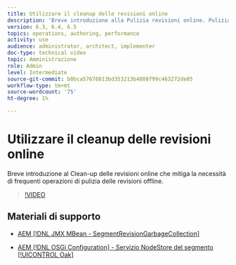 ```yaml
---
title: Utilizzare il cleanup delle revisioni online
description: 'Breve introduzione alla Pulizia revisioni online. Pulizia revisioni online attenua la necessità di un''applicazione frequente di pulizia revisioni offline. '
version: 6.3, 6.4, 6.5
topics: operations, authoring, performance
activity: use
audience: administrator, architect, implementer
doc-type: technical video
topic: Amministrazione
role: Admin
level: Intermediate
source-git-commit: b0bca57676813bd353213b4808f99c463272de85
workflow-type: tm+mt
source-wordcount: '75'
ht-degree: 1%

---
```



# Utilizzare il cleanup delle revisioni online

Breve introduzione al Clean-up delle revisioni online che mitiga la necessità di frequenti operazioni di pulizia delle revisioni offline.

>[!VIDEO](https://video.tv.adobe.com/v/17004/?quality=12&learn=on)

## Materiali di supporto

* [AEM [!DNL JMX MBean - SegmentRevisionGarbageCollection]](http://localhost:4502/system/console/jmx/org.apache.jackrabbit.oak%3Aname%3DSegment+node+store+revision+garbage+collection%2Ctype%3DSegmentRevisionGarbageCollection)

* [AEM [!DNL OSGi Configuration]  - Servizio NodeStore del segmento  [!UICONTROL Oak]](http://localhost:4502/system/console/configMgr/org.apache.jackrabbit.oak.segment.SegmentNodeStoreService)

